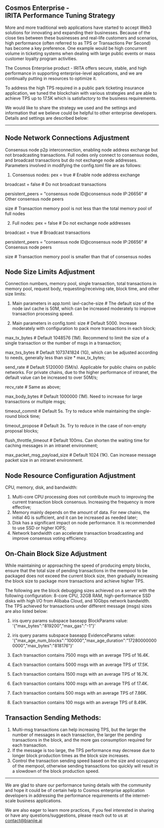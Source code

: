 ## Cosmos Enterprise - IRITA Performance Tuning Strategy

More and more traditional web applications have started to accept Web3 solutions for innovating and expanding their businesses. Because of the close ties between these businesses and real-life customers and scenarios, high performance (often referred to as TPS or Transactions Per Second) has become a key preference. One example would be high concurrent volume in ticketing systems when dealing with large public events or mass customer loyalty program activities.

The Cosmos Enterprise product - IRITA offers secure, stable, and high performance in supporting enterprise-level applications, and we are continually putting in resources to optimize it.

To address the high TPS required in a public park ticketing insurance application, we tuned the blockchain with various strategies and are able to achieve TPS  up to 17.5K which is satisfactory to the business requirements.

We would like to share the strategy we used and the settings and information that we believe could be helpful to other enterprise developers. Details and settings are described below:


---
## Node Network Connections Adjustment

Consensus node p2p interconnection, enabling node address exchange but not broadcasting transactions. Full nodes only connect to consensus nodes, and broadcast transactions but do not exchange node addresses. Parameters involved in modifying the config.toml file are as follows:

1. Consensus nodes:
pex = true # Enable node address exchange

broadcast = false # Do not broadcast transactions

persistent_peers = "consensus node ID@consensus node IP:26656" # Other consensus node peers

size # Transaction memory pool is not less than the total memory pool of full nodes

2. Full nodes:
pex = false # Do not exchange node addresses

broadcast = true # Broadcast transactions

persistent_peers = "consensus node ID@consensus node IP:26656" # Consensus node peers

size # Transaction memory pool is smaller than that of consensus nodes

## Node Size Limits Adjustment

Connection numbers, memory pool, single transaction, total transactions in memory pool, request body, requesting/receiving rate, block time, and other size limits:

1. Main parameters in app.toml:
iavl-cache-size # The default size of the node iavl cache is 50M, which can be increased moderately to improve transaction processing speed.

2. Main parameters in config.toml:
size # Default 5000. Increase moderately with configuration to pack more transactions in each block;

max_tx_bytes # Default 1048576 (1M). Recommend to limit the size of a single transaction or the number of msgs in a transaction;

max_txs_bytes # Default 1073741824 (1G), which can be adjusted according to needs, generally less than size * max_tx_bytes;

send_rate # Default 5120000 (5M/s). Applicable for public chains on public networks. For private chains, due to the higher performance of intranet, the default value can be increased to over 50M/s;

recv_rate # Same as above;

max_body_bytes # Default 1000000 (1M). Need to increase for large transactions or multiple msgs;

timeout_commit # Default 5s. Try to reduce while maintaining the single-round block time;

timeout_propose # Default 3s. Try to reduce in the case of non-empty proposal blocks;

flush_throttle_timeout # Default 100ms. Can shorten the waiting time for caching messages in an intranet environment;

max_packet_msg_payload_size # Default 1024 (1K). Can increase message packet size in an intranet environment.

## Node Resource Configuration Adjustment

CPU, memory, disk, and bandwidth:

1. Multi-core CPU processing does not contribute much to improving the current transaction block consensus. Increasing the frequency is more effective;
2. Memory mainly depends on the amount of data. For new chains, the initial 4G is sufficient, and it can be increased as needed later;
3. Disk has a significant impact on node performance. It is recommended to use SSD or higher IOPS;
4. Network bandwidth can accelerate transaction broadcasting and improve consensus voting efficiency.
## On-Chain Block Size Adjustment

While maintaining or approaching the speed of producing empty blocks, ensure that the total size of pending transactions in the mempool to be packaged does not exceed the current block size, then gradually increasing the block size to package more transactions and achieve higher TPS. 

The following are the block debugging sizes achieved on a server with the following configuration: 8-core CPU, 32GB RAM, high-performance SSD disks with high I/O from Alibaba Cloud, and 10Gbps network bandwidth. The TPS achieved for transactions under different message (msgs) sizes are also listed below:

1. iris query params subspace baseapp BlockParams
  value: '{"max_bytes":"819200","max_gas":"-1"}'

2. iris query params subspace baseapp EvidenceParams
  value: '{"max_age_num_blocks":"100000","max_age_duration":"172800000000000","max_bytes":"818176"}'

3. Each transaction contains 7500 msgs with an average TPS of 16.4K. 



4. Each transaction contains 5000 msgs with an average TPS of 17.5K. 


5. Each transaction contains 1500 msgs with an average TPS of 16.7K.


6. Each transaction contains 1000 msgs with an average TPS of 17.4K. 


7. Each transaction contains 500 msgs with an average TPS of 7.86K. 


8. Each transaction contains 100 msgs with an average TPS of 8.49K.


## Transaction Sending Methods:

1. Multi-msg transactions can help increasing TPS, but the larger the number of messages in each transaction, the larger the pending transactions in the block, and the more gas consumption required for each transaction.
2. If the message is too large, the TPS performance may decrease due to longer block production times as the block size increases.
3. Control the transaction sending speed based on the size and occupancy of the mempool, otherwise sending transactions too quickly will result in a slowdown of the block production speed.

---


We are glad to share our performance tuning details with the community and hope it could be of certain help to Cosmos enterprise application developers in addressing the performance requirements of the internet-scale business applications.

We are also eager to learn more practices, if you feel interested in sharing or have any questions/suggestions, please reach out to us at contact@bianjie.ai



